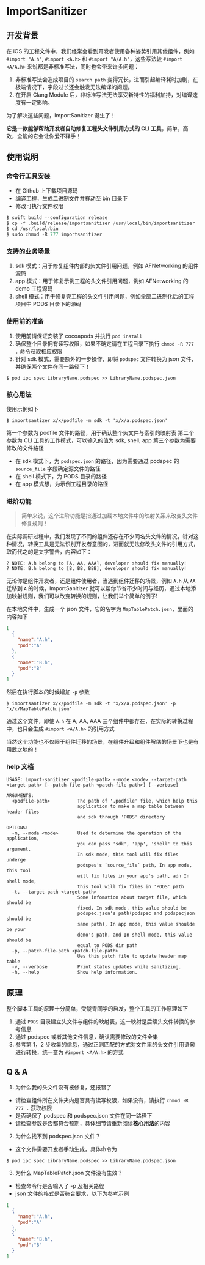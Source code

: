 # ImportSanitizer

## 开发背景

在 iOS 的工程文件中，我们经常会看到开发者使用各种姿势引用其他组件，例如 `#import "A.h"`, `#import <A.h>` 和 `#import "A/A.h"`，这些写法较 `#import <A/A.h>` 来说都是非标准写法，同时也会带来许多问题：

1. 非标准写法会造成项目的 `search path` 变得冗长，进而引起编译耗时加剧，在极端情况下，字段过长还会触发无法编译的问题。
2. 在开启 Clang Module 后，非标准写法无法享受新特性的福利加持，对编译速度有一定影响。

为了解决这些问题，ImportSanitizer 诞生了！

**它是一款能够帮助开发者自动修复工程头文件引用方式的 CLI 工具**，简单，高效，全能的它会让你爱不释手！

## 使用说明

### 命令行工具安装

* 在 Github 上下载项目源码
* 编译工程，生成二进制文件并移动至 bin 目录下
* 修改可执行文件权限

```swift
$ swift build --configuration release
$ cp -f .build/release/importsanitizer /usr/local/bin/importsanitizer
$ cd /usr/local/bin
$ sudo chmod -R 777 importsanitizer
```

### 支持的业务场景

1. sdk 模式：用于修复组件内部的头文件引用问题，例如 AFNetworking 的组件源码
2. app 模式：用于修复示例工程的头文件引用问题，例如 AFNetworking 的 demo 工程源码
3. shell 模式：用于修复壳工程的头文件引用问题，例如全部二进制化后的工程项目中 PODS 目录下的源码

### 使用前的准备

1. 使用前请保证安装了 cocoapods 并执行 `pod install`
2. 确保整个目录拥有读写权限，如果不确定请在工程目录下执行 `chmod -R 777 .` 命令获取相应权限
3. 针对 sdk 模式，需要额外的一步操作，即将 `podspec` 文件转换为 json 文件，并确保两个文件在同一路径下！

```shell
$ pod ipc spec LibraryName.podspec >> LibraryName.podspec.json
```

### 核心用法

使用示例如下

```shell
$ importsantizer x/x/podfile -m sdk -t 'x/x/a.podspec.json'
```

第一个参数为 podfile 文件的路径，用于确认整个头文件与索引的映射表
第二个参数为 CLI 工具的工作模式，可以输入的值为 sdk, shell, app
第三个参数为需要修改的文件路径

  * 在 sdk 模式下，为 `podspec.json` 的路径，因为需要通过 podspec 的 `source_file` 字段确定源文件的路径
  * 在 shell 模式下，为 PODS 目录的路径
  * 在 app 模式想，为示例工程目录的路径

### 进阶功能

> 简单来说，这个进阶功能是指通过加载本地文件中的映射关系来改变头文件修复规则！

在实际调研过程中，我们发现了不同的组件还存在不少同名头文件的情况，针对这种情况，转换工具是无法识别开发者意图的，进而就无法修改头文件的引用方式，取而代之的是文字警告，内容如下：

```shell
? NOTE: A.h belong to [A, AA, AAA], developer should fix manually!
? NOTE: B.h belong to [B, BB, BBB], developer should fix manually!
```

无论你是组件开发者，还是组件使用者，当遇到组件迁移的场景，例如 `A.h` 从 `AA` 迁移到 `A` 的时候，ImportSanitizer 就可以帮你节省不少时间与经历，通过本地添加映射规则，我们可以改变转换的规则，让我们举个简单的例子!

在本地文件中，生成一个 json 文件，它的名字为 `MapTablePatch.josn`，里面的内容如下

```json
[
  {
    "name":"A.h",
    "pod":"A"
  },
  {
    "name":"B.h",
    "pod":"B"
  }
]
```

然后在执行脚本的时候增加 `-p` 参数

```
$ importsantizer x/x/podfile -m sdk -t 'x/x/a.podspec.json' -p 'x/x/MapTablePatch.json'
```

通过这个文件，即使 `A.h` 在 A, AA, AAA 三个组件中都存在，在实际的转换过程中，也只会生成 `#import <A/A.h>` 的引用方式

当然这个功能也不仅限于组件迁移的场景，在组件升级和组件解耦的场景下也是有用武之地的！

### help 文档

```
USAGE: import-sanitizer <podfile-path> --mode <mode> --target-path <target-path> [--patch-file-path <patch-file-path>] [--verbose]

ARGUMENTS:
  <podfile-path>          The path of '.podfile' file, which help this
                          application to make a map table between header files
                          and sdk through 'PODS' directory 

OPTIONS:
  -m, --mode <mode>       Used to determine the operation of the application,
                          you can pass 'sdk', 'app', 'shell' to this argument.
                          In sdk mode, this tool will fix files underge
                          podspes's `source_file` path, In app mode, this tool
                          will fix files in your app's path, adn In shell mode,
                          this tool will fix files in 'PODS' path 
  -t, --target-path <target-path>
                          Some infomation about target file, which should be
                          fixed. In sdk mode, this value should be
                          podspec.json's path(podspec and podspecjson should be
                          same path), In app mode, this value shoulde be your
                          demo's path, and In shell mode, this value should be
                          equal to PODS dir path 
  -p, --patch-file-path <patch-file-path>
                          Ues this patch file to update header map table 
  -v, --verbose           Print status updates while sanitizing. 
  -h, --help              Show help information.
```

## 原理

整个脚本工具的原理十分简单，受靛青同学的启发，整个工具的工作原理如下

1. 通过 `PODS` 目录建立头文件与组件的映射表，这一映射是后续头文件转换的参考信息
2. 通过 podspec 或者其他文件信息，确认需要修改的文件全集
3. 参考第 1，2 步收集的信息，通过正则匹配的方式对文件里的头文件引用语句进行转换，统一变为 `#import <A/A.h>` 的方式

## Q & A

1. 为什么我的头文件没有被修复，还报错了
  * 请检查组件所在文件夹内是否具有读写权限，如果没有，请执行 `chmod -R 777 .` 获取权限
  * 是否确保了 podspec 和 podspec.json 文件在同一路径下
  * 请检查参数是否都符合预期，具体细节请重新阅读**核心用法**的内容

2. 为什么找不到 podspec.json 文件？
  * 这个文件需要开发者手动生成，具体命令为 
  ```shell
  $ pod ipc spec LibraryName.podspec >> LibraryName.podspec.json
  ```

3. 为什么 MapTablePatch.json 文件没有生效？
  * 检查命令行是否输入了 -p 及相关路径
  * json 文件的格式是否符合要求，以下为参考示例
  ```json
  [
    {
      "name":"A.h",
      "pod":"A"
    },
    {
      "name":"B.h",
      "pod":"B"
    }
  ]
  ```